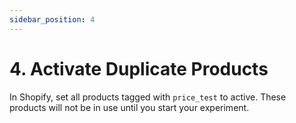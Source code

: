 ```yaml
---
sidebar_position: 4
---
```


# 4. Activate Duplicate Products

In Shopify, set all products tagged with `price_test` to active. These products will not be in use until you start your
experiment.